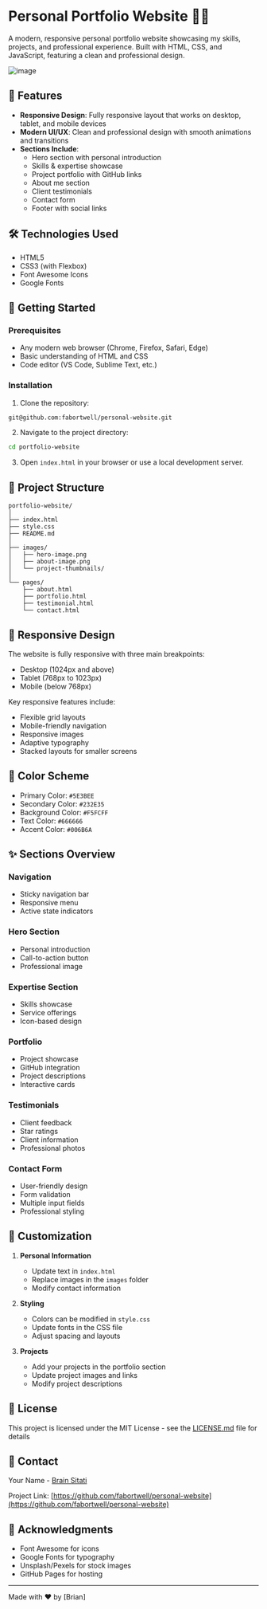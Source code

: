 # Personal Portfolio Website 👨‍💻 

A modern, responsive personal portfolio website showcasing my skills, projects, and professional experience. Built with HTML, CSS, and JavaScript, featuring a clean and professional design.

![![image](https://github.com/user-attachments/assets/54787b12-8c6c-4743-a56f-2e1060087258)
](![image](https://github.com/user-attachments/assets/3a0d05c3-7b7d-4e3b-9687-382cb95038e1)
)

## 🌟 Features

- **Responsive Design**: Fully responsive layout that works on desktop, tablet, and mobile devices
- **Modern UI/UX**: Clean and professional design with smooth animations and transitions
- **Sections Include**:
  - Hero section with personal introduction
  - Skills & expertise showcase
  - Project portfolio with GitHub links
  - About me section
  - Client testimonials
  - Contact form
  - Footer with social links

## 🛠️ Technologies Used

- HTML5
- CSS3 (with Flexbox)
- Font Awesome Icons
- Google Fonts

## 🚀 Getting Started

### Prerequisites

- Any modern web browser (Chrome, Firefox, Safari, Edge)
- Basic understanding of HTML and CSS
- Code editor (VS Code, Sublime Text, etc.)

### Installation

1. Clone the repository:
```bash
git@github.com:fabortwell/personal-website.git
```

2. Navigate to the project directory:
```bash
cd portfolio-website
```

3. Open `index.html` in your browser or use a local development server.

## 📁 Project Structure

```
portfolio-website/
│
├── index.html
├── style.css
├── README.md
│
├── images/
│   ├── hero-image.png
│   ├── about-image.png
│   └── project-thumbnails/
│
└── pages/
    ├── about.html
    ├── portfolio.html
    ├── testimonial.html
    └── contact.html
```

## 📱 Responsive Design

The website is fully responsive with three main breakpoints:
- Desktop (1024px and above)
- Tablet (768px to 1023px)
- Mobile (below 768px)

Key responsive features include:
- Flexible grid layouts
- Mobile-friendly navigation
- Responsive images
- Adaptive typography
- Stacked layouts for smaller screens

## 🎨 Color Scheme

- Primary Color: `#5E3BEE`
- Secondary Color: `#232E35`
- Background Color: `#F5FCFF`
- Text Color: `#666666`
- Accent Color: `#006B6A`

## ✨ Sections Overview

### Navigation
- Sticky navigation bar
- Responsive menu
- Active state indicators

### Hero Section
- Personal introduction
- Call-to-action button
- Professional image

### Expertise Section
- Skills showcase
- Service offerings
- Icon-based design

### Portfolio
- Project showcase
- GitHub integration
- Project descriptions
- Interactive cards

### Testimonials
- Client feedback
- Star ratings
- Client information
- Professional photos

### Contact Form
- User-friendly design
- Form validation
- Multiple input fields
- Professional styling

## 🔧 Customization

1. **Personal Information**
   - Update text in `index.html`
   - Replace images in the `images` folder
   - Modify contact information

2. **Styling**
   - Colors can be modified in `style.css`
   - Update fonts in the CSS file
   - Adjust spacing and layouts

3. **Projects**
   - Add your projects in the portfolio section
   - Update project images and links
   - Modify project descriptions

## 📝 License

This project is licensed under the MIT License - see the [LICENSE.md](LICENSE.md) file for details

## 👥 Contact

Your Name - [Brain Sitati](mailto:briansittt@gmail.com)

Project Link: [https://github.com/fabortwell/personal-website](https://github.com/fabortwell/personal-website)

## 🙏 Acknowledgments

- Font Awesome for icons
- Google Fonts for typography
- Unsplash/Pexels for stock images
- GitHub Pages for hosting

---
Made with ❤️ by [Brian]
